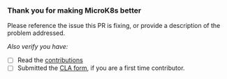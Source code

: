 ### Thank you for making MicroK8s better

Please reference the issue this PR is fixing, or provide a description of the problem addressed.

*Also verify you have:*
* [ ] Read the [contributions](https://github.com/ubuntu/microk8s/CONTRIBUTING.md)
* [ ] Submitted the [CLA form](https://ubuntu.com/legal/contributors/agreement), if you are a first time contributor.
